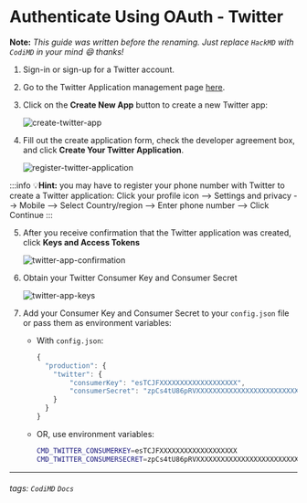 # Authenticate Using OAuth - Twitter

**Note:** *This guide was written before the renaming. Just replace `HackMD` with `CodiMD` in your mind :smile: thanks!*

1. Sign-in or sign-up for a Twitter account.

2. Go to the Twitter Application management page [here](https://apps.twitter.com/).

3. Click on the **Create New App** button to create a new Twitter app:

    ![create-twitter-app](https://i.imgur.com/iPOsxZB.png)

4. Fill out the create application form, check the developer agreement box, and click **Create Your Twitter Application**.

    ![register-twitter-application](https://i.imgur.com/qKsVuiT.png)

:::info
:bulb:**Hint:** you may have to register your phone number with Twitter to create a Twitter application: Click your profile icon --> Settings and privacy --> Mobile  --> Select Country/region --> Enter phone number --> Click Continue
:::

5. After you receive confirmation that the Twitter application was created, click **Keys and Access Tokens**

    ![twitter-app-confirmation](https://i.imgur.com/X9V3VTU.png)

6. Obtain your Twitter Consumer Key and Consumer Secret

    ![twitter-app-keys](https://i.imgur.com/Q8dFjzT.png)

7.  Add your Consumer Key and Consumer Secret to your `config.json` file or pass them as environment variables:

    * With `config.json`:
      ```javascript
      {
        "production": {
          "twitter": {
              "consumerKey": "esTCJFXXXXXXXXXXXXXXXXXXX",
              "consumerSecret": "zpCs4tU86pRVXXXXXXXXXXXXXXXXXXXXXXXXXXXXXXXXXXXXXX"
          }
        }
      }
      ```
    * OR, use environment variables:
      ```sh
      CMD_TWITTER_CONSUMERKEY=esTCJFXXXXXXXXXXXXXXXXXXX
      CMD_TWITTER_CONSUMERSECRET=zpCs4tU86pRVXXXXXXXXXXXXXXXXXXXXXXXXXXXXXXXXXXXXXX
      ```
---
###### tags: `CodiMD` `Docs`